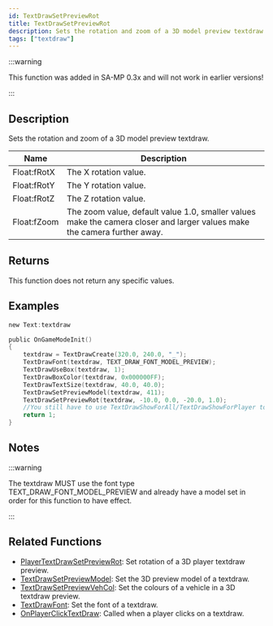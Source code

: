 ```yaml
---
id: TextDrawSetPreviewRot
title: TextDrawSetPreviewRot
description: Sets the rotation and zoom of a 3D model preview textdraw.
tags: ["textdraw"]
---
```


:::warning

This function was added in SA-MP 0.3x and will not work in earlier versions!

:::

## Description

Sets the rotation and zoom of a 3D model preview textdraw.

| Name        | Description                                                                                                              |
| ----------- | ------------------------------------------------------------------------------------------------------------------------ |
| Float:fRotX | The X rotation value.                                                                                                    |
| Float:fRotY | The Y rotation value.                                                                                                    |
| Float:fRotZ | The Z rotation value.                                                                                                    |
| Float:fZoom | The zoom value, default value 1.0, smaller values make the camera closer and larger values make the camera further away. |

## Returns

This function does not return any specific values.

## Examples

```c
new Text:textdraw

public OnGameModeInit()
{
    textdraw = TextDrawCreate(320.0, 240.0, "_");
    TextDrawFont(textdraw, TEXT_DRAW_FONT_MODEL_PREVIEW);
    TextDrawUseBox(textdraw, 1);
    TextDrawBoxColor(textdraw, 0x000000FF);
    TextDrawTextSize(textdraw, 40.0, 40.0);
    TextDrawSetPreviewModel(textdraw, 411);
    TextDrawSetPreviewRot(textdraw, -10.0, 0.0, -20.0, 1.0);
    //You still have to use TextDrawShowForAll/TextDrawShowForPlayer to make the textdraw visible.
    return 1;
}
```

## Notes

:::warning

The textdraw MUST use the font type TEXT_DRAW_FONT_MODEL_PREVIEW and already have a model set in order for this function to have effect.

:::

## Related Functions

- [PlayerTextDrawSetPreviewRot](../functions/PlayerTextDrawSetPreviewRot.md): Set rotation of a 3D player textdraw preview.
- [TextDrawSetPreviewModel](../functions/TextDrawSetPreviewModel.md): Set the 3D preview model of a textdraw.
- [TextDrawSetPreviewVehCol](../functions/TextDrawSetPreviewVehCol.md): Set the colours of a vehicle in a 3D textdraw preview.
- [TextDrawFont](../functions/TextDrawFont.md): Set the font of a textdraw.
- [OnPlayerClickTextDraw](../functions/OnPlayerClickTextDraw.md): Called when a player clicks on a textdraw.
